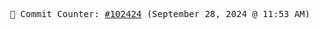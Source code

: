 <p align="center">
    <samp>
        📮 Commit Counter: <a href="https://github.com/Javascript-void0/Javascript-void0/commits/main">#102424</a> (September 28, 2024 @ 11:53 AM)
    </samp>
</p>
